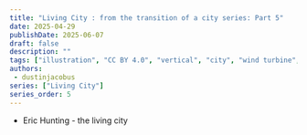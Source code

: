 ```yaml
---
title: "Living City : from the transition of a city series: Part 5"
date: 2025-04-29
publishDate: 2025-06-07
draft: false
description: ""
tags: ["illustration", "CC BY 4.0", "vertical", "city", "wind turbine", "people", "transport"]
authors:
 - dustinjacobus
series: ["Living City"]
series_order: 5
---
```


- Eric Hunting - the living city
